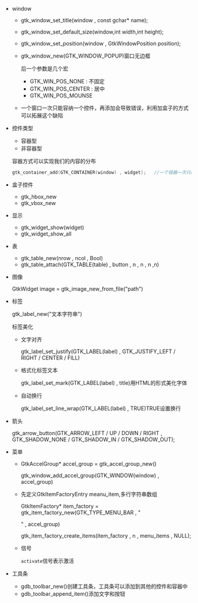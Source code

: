 * window

  * gtk_window_set_title(window , const gchar* name);

  * gtk_window_set_default_size(window,int width,int height);

  * gtk_window_set_position(window , GtkWindowPosition position);

  * gtk_window_new(GTK_WINDOW_POPUP)窗口无边框

    后一个参数是几个宏

    * GTK_WIN_POS_NONE : 不固定
    * GTK_WIN_POS_CENTER : 居中
    * GTK_WIN_POS_MOUNSE

  * 一个窗口一次只能容纳一个控件，再添加会导致错误，利用加盒子的方式可以拓展这个缺陷

* 控件类型

  * 容器型
  * 非容器型

  容器方式可以实现我们的内容的分布

  ```c
  gtk_container_add(GTK_CONTAINER(window) , widget);   //一个容器一次只能加一个,盒子可以加多个
  ```

* 盒子控件    

  * gtk_hbox_new
  * gtk_vbox_new

* 显示

  * gtk_widget_show(widget)
  * gtk_widget_show_all

* 表

  * gtk_table_new(nrow , ncol , Bool)
  * gtk_table_attach(GTK_TABLE(table) , button , n , n , n ,n)

* 图像

  GtkWidget image = gtk_image_new_from_file("path")

* 标签

  gtk_label_new("文本字符串")

  标签美化

  * 文字对齐

    gtk_label_set_justify(GTK_LABEL(label) , GTK_JUSTIFY_LEFT / RIGHT / CENTER / FILL)

  * 格式化标签文本

    gtk_label_set_mark(GTK_LABEL(label) , title)用HTML的形式美化字体

  * 自动换行

    gtk_label_set_line_wrap(GTK_LABEL(label) , TRUE)TRUE设置换行

* 箭头

  gtk_arrow_button(GTK_ARROW_LEFT / UP / DOWN / RIGHT , GTK_SHADOW_NONE / GTK_SHADOW_IN / GTK_SHADOW_OUT);

* 菜单

  * GtkAccelGroup* accel_group = gtk_accel_group_new()

    gtk_window_add_accel_group(GTK_WINDOW(window) , accel_group)

  * 先定义GtkItemFactoryEntry meanu_item,多行字符串数组

    GtkItemFactory* item_factory = gtk_item_factory_new(GTK_TYPE_MENU_BAR , "<main>" , accel_group)

    gtk_item_factory_create_items(item_factory , n , menu_items , NULL);

  * 信号

    `activate`信号表示激活

* 工具条

  * gdb_toolbar_new()创建工具条，工具条可以添加到其他的控件和容器中
  * gdb_toolbar_append_item()添加文字和按钮
